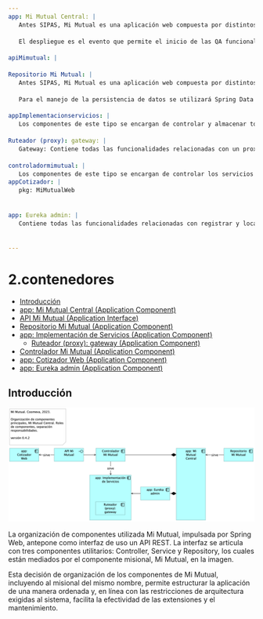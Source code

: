 ```yaml
---
app: Mi Mutual Central: |
   Antes SIPAS, Mi Mutual es una aplicación web compuesta por distintos módulos de software con arreglo a todas las actividades necesarias que soportan la operación de los productos y servicios que ofrece la Unidad de Solidaridad y Seguros de la Cooperativa.
   
   El despliegue es el evento que permite el inicio de las QA funcionales.
   
apiMimutual: |
   
Repositorio Mi Mutual: |
   Antes SIPAS, Mi Mutual es una aplicación web compuesta por distintos módulos de software con arreglo a todas las actividades necesarias que soportan la operación de los productos y servicios que ofrece la Unidad de Solidaridad y Seguros de la Cooperativa.
   
   Para el manejo de la persistencia de datos se utilizará Spring Data el cual se apoya en la especificación de JPA y en la implementación de HIBERNATE además de complementar esta capa de persistencia con nuevas funcionalidades que facilitan el acceso a datos.
   
appImplementacionservicios: |
   Los componentes de este tipo se encargan de controlar y almacenar toda la lógica del negocio, validaciones y todo lo referente a procesamiento de datos.
   
Ruteador (proxy): gateway: |
   Gateway: Contiene todas las funcionalidades relacionadas con un proxy inverso que reenvía las llamadas relevantes a otros servicios.
   
controladormimutual: |
   Los componentes de este tipo se encargan de controlar los servicios rest de la aplicación, además en estos componentes se define la forma como se reciben y envían los datos de los servicios rest y la seguridad de cada uno de los métodos.
appCotizador: |
   pkg: MiMutualWeb
   
   
app: Eureka admin: |
   Contiene todas las funcionalidades relacionadas con registrar y localizar microservicios existentes, informar de su localización, su estado y datos relevantes de cada uno de ellos.
   

---
```



# 2.contenedores

* [Introducción](#Introducción)
* [app: Mi Mutual Central (Application Component)](#app:-mi-mutual-central-application-component)
* [API Mi Mutual (Application Interface)](#api-mi-mutual-application-interface)
* [Repositorio Mi Mutual (Application Component)](#repositorio-mi-mutual-application-component)
* [app: Implementación de Servicios (Application Component)](#app:-implementación-de-servicios-application-component)
  * [Ruteador (proxy): gateway (Application Component)](#ruteador-proxy:-gateway-application-component)
* [Controlador Mi Mutual (Application Component)](#controlador-mi-mutual-application-component)
* [app: Cotizador Web (Application Component)](#app:-cotizador-web-application-component)
* [app: Eureka admin (Application Component)](#app:-eureka-admin-application-component)

## Introducción

![2.contenedores][02.prop.contenedores]

La organización de componentes utilizada Mi Mutual, impulsada por Spring Web, antepone como interfaz de uso un API REST. La interfaz se articula con tres componentes utilitarios: Controller, Service y Repository, los cuales están mediados por el componente misional, Mi Mutual, en la imagen. 

Esta decisión de organización de los componentes de Mi Mutual, incluyendo al misional del mismo nombre, permite estructurar la aplicación de una manera ordenada y, en línea con las restricciones de arquitectura exigidas al sistema, facilita la efectividad de las extensiones y el mantenimiento.






[02.prop.contenedores]: 02.prop.contenedores.png
[^1]: Generated: Thu Aug 08 2024 18:05:15 GMT-0500 (COT)
